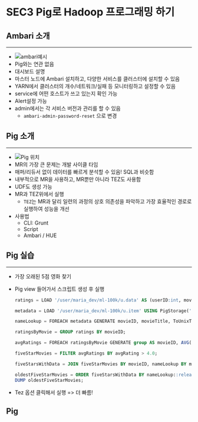 # SEC3 Pig로 Hadoop 프로그래밍 하기

## Ambari 소개

---

- ![ambari예시](https://docs.microsoft.com/ko-kr/azure/hdinsight/media/hdinsight-hadoop-manage-ambari/hdi-metrics-dashboard.png)
- Pig와는 연관 없음
- 대시보드 설명
- 마스터 노드에 Ambari 설치하고, 다양한 서비스를 클러스터에 설치할 수 있음
- YARN에서 클러스터의 개수/네트워크/실패 등 모니터링하고 설정할 수 있음
- service에 어떤 호스트가 쓰고 있는지 확인 가능
- Alert설정 가능
- admin에서는 각 서비스 버전과 관리를 할 수 있음
  - `ambari-admin-password-reset` 으로 변경

## Pig 소개

---

- ![Pig 위치](https://miro.medium.com/max/1400/1*0eSXK6JvX3A0z22FUPZpDg.png)
- MR의 가장 큰 문제는 개발 사이클 타임
- 매퍼/리듀서 없이 데이터를 빠르게 분석할 수 있음! SQL과 비슷함
- 내부적으로 MR을 사용하고, MR뿐만 아니라 TEZ도 사용함
- UDF도 생성 가능
- MR과 TEZ위에서 실행
  - `TEZ`는 MR과 달리 일련의 과정의 상호 의존성을 파악하고 가장 효율적인 경로로 실행하여 성능을 개선
- 사용법
  - CLI: Grunt
  - Script
  - Ambari / HUE

## Pig 실습

---

- 가장 오래된 5점 영화 찾기
- Pig view 들어가서 스크립트 생성 후 실행
  ```SQL
  ratings = LOAD '/user/maria_dev/ml-100k/u.data' AS (userID:int, movieID:int, rating:int, ratingTime:int);

  metadata = LOAD '/user/maria_dev/ml-100k/u.item' USING PigStorage('|') AS (movieID:int, movieTitle:chararray, releaseDate:chararray, videoRelease:chararray, imdbLink:chararray);

  nameLookup = FOREACH metadata GENERATE movieID, movieTitle, ToUnixTime(ToDate(releaseDate, 'dd-MMM-yyyy')) AS releaseTime;

  ratingsByMovie = GROUP ratings BY movieID;

  avgRatings = FOREACH ratingsByMovie GENERATE group AS movieID, AVG(ratings.rating) AS avgRating;

  fiveStarMovies = FILTER avgRatings BY avgRating > 4.0;

  fiveStarsWithData = JOIN fiveStarMovies BY movieID, nameLookup BY movieID;

  oldestFiveStarMovies = ORDER fiveStarsWithData BY nameLookup::releaseTime;
  DUMP oldestFiveStarMovies;
  ```

- Tez 옵션 클릭해서 실행 => 더 빠름!

## Pig